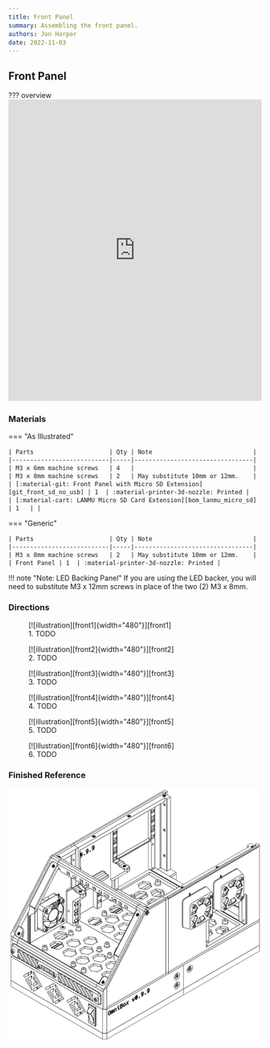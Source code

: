 ```yaml
---
title: Front Panel
summary: Assembling the front panel.
authors: Jon Harper
date: 2022-11-03
---
```


## Front Panel

??? overview
    <iframe src="https://jon-harper.github.io/OmniBox/video/0.9.9/front.mp4" frameborder="0" width="100%" height="600px" allowfullscreen></iframe>

### Materials

=== "As Illustrated"

    | Parts                     | Qty | Note                            |
    |---------------------------|-----|---------------------------------|
    | M3 x 6mm machine screws   | 4   |                                 |
    | M3 x 8mm machine screws   | 2   | May substitute 10mm or 12mm.    |
    | [:material-git: Front Panel with Micro SD Extension][git_front_sd_no_usb] | 1  | :material-printer-3d-nozzle: Printed |
    | [:material-cart: LANMU Micro SD Card Extension][bom_lanmu_micro_sd] | 1   | |

=== "Generic"

    | Parts                     | Qty | Note                            |
    |---------------------------|-----|---------------------------------|
    | M3 x 8mm machine screws   | 2   | May substitute 10mm or 12mm.    |
    | Front Panel | 1  | :material-printer-3d-nozzle: Printed |

!!! note "Note: LED Backing Panel"
    If you are using the LED backer, you will need to substitute M3 x 12mm screws in place of the two (2) M3 x 8mm.

### Directions
                                                            
<figure markdown>
  [![illustration][front1]{width="480"}][front1]
  <figcaption>1. TODO</figcaption>
</figure>

<figure markdown>
  [![illustration][front2]{width="480"}][front2]
  <figcaption>2. TODO</figcaption>
</figure>

<figure markdown>
  [![illustration][front3]{width="480"}][front3]
  <figcaption>3. TODO</figcaption>
</figure>

<figure markdown>
  [![illustration][front4]{width="480"}][front4]
  <figcaption>4. TODO</figcaption>
</figure>

<figure markdown>
  [![illustration][front5]{width="480"}][front5]
  <figcaption>5. TODO</figcaption>
</figure>

<figure markdown>
  [![illustration][front6]{width="480"}][front6]
  <figcaption>6. TODO</figcaption>
</figure>

### Finished Reference

![illustration][front_final]

[front1]: ../img/assembly/panels/front/front1.png
[front2]: ../img/assembly/panels/front/front2.png
[front3]: ../img/assembly/panels/front/front3.png
[front4]: ../img/assembly/panels/front/front4.png
[front5]: ../img/assembly/panels/front/front5.png
[front6]: ../img/assembly/panels/front/front6.png
[front_final]: ../img/assembly/panels/front/front_final.png
<!-- [vid_lid]: ../video/lid.mp4 -->